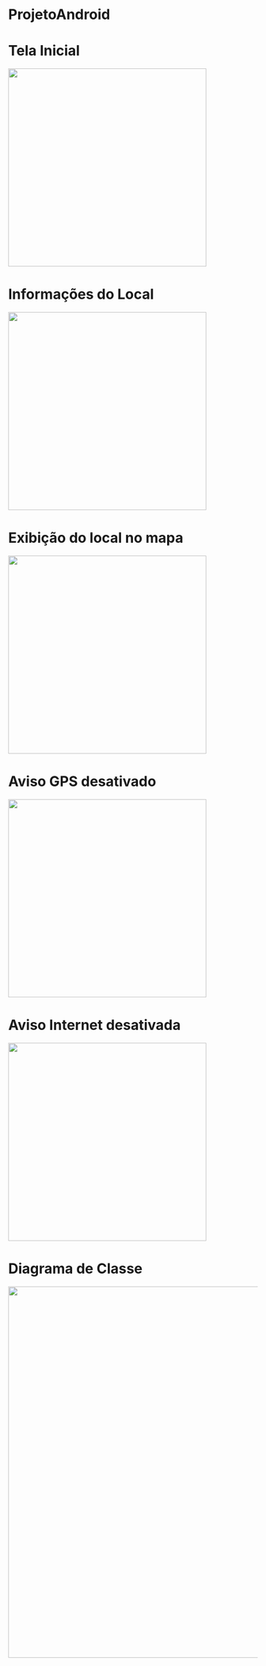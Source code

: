# ProjetoAndroid
<b><h1>Tela Inicial</h1></b><p>
<img src="https://github.com/igorlimasan/ProjetoAndroid/blob/master/prints/Screenshot_20161003-095156.png" width=400><br>
<b><h1>Informações do Local</h1></b><p>
<img src="https://github.com/igorlimasan/ProjetoAndroid/blob/master/prints/Screenshot_20161003-095202.png" width=400><br>
<b><h1>Exibição do local no mapa</h1></b><p>
<img src="https://github.com/igorlimasan/ProjetoAndroid/blob/master/prints/Screenshot_20161003-095301.png" width=400><br>
<b><h1>Aviso GPS desativado</h1></b><p>
<img src="https://github.com/igorlimasan/ProjetoAndroid/blob/master/prints/Screenshot_20161003-095354.png" width=400><br>
<b><h1>Aviso Internet desativada</h1></b><p>
<img src="https://github.com/igorlimasan/ProjetoAndroid/blob/master/prints/Screenshot_20161003-095405.png" width=400)><br>
<b><h1>Diagrama de Classe</h1></b><p>
<img src="https://github.com/igorlimasan/ProjetoAndroid/blob/master/prints/GPS_Diag_Classe_OFI.jpg" width=750)><br>







